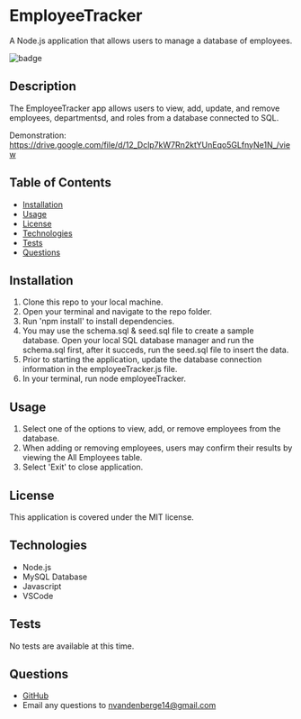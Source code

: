 # EmployeeTracker
A Node.js application that allows users to manage a database of employees. 

![badge](https://img.shields.io/static/v1?label=license&message=MIT&color=green)

## Description

The EmployeeTracker app allows users to view, add, update, and remove employees, departmentsd, and roles from a database connected to SQL. 

Demonstration: https://drive.google.com/file/d/12_Dclp7kW7Rn2ktYUnEqo5GLfnyNe1N_/view

## Table of Contents

- [Installation](#installation)
- [Usage](#usage)
- [License](#license)
- [Technologies](#technologies)
- [Tests](#tests)
- [Questions](#questions)

## Installation

1. Clone this repo to your local machine.
2. Open your terminal and navigate to the repo folder.
3. Run 'npm install' to install dependencies.
4. You may use the schema.sql & seed.sql file to create a sample database. Open your local SQL database manager and run the schema.sql first, after it succeds, run the seed.sql file to insert the data. 
5. Prior to starting the application, update the database connection information in the employeeTracker.js file. 
6. In your terminal, run node employeeTracker.

## Usage

1. Select one of the options to view, add, or remove employees from the database. 
2. When adding or removing employees, users may confirm their results by viewing the All Employees table. 
3. Select 'Exit' to close application. 

## License

This application is covered under the MIT license.

## Technologies
- Node.js
- MySQL Database
- Javascript
- VSCode

## Tests

No tests are available at this time.

## Questions

- [GitHub](https://github.com/nvandenberge)
- Email any questions to nvandenberge14@gmail.com